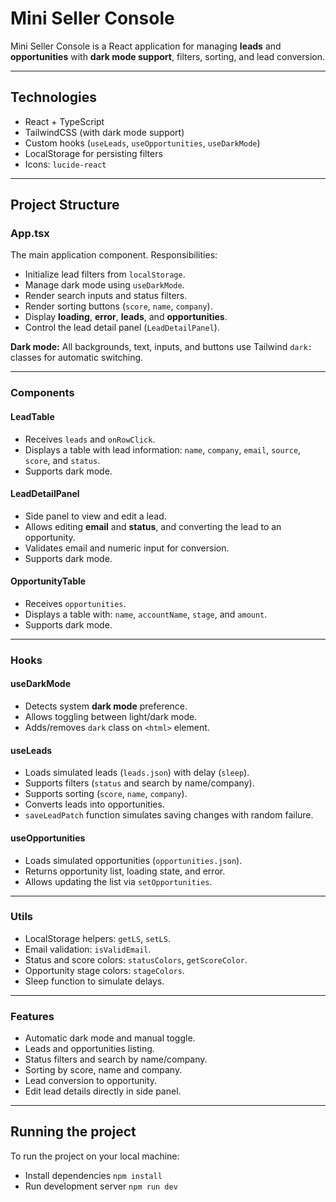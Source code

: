 # Mini Seller Console

Mini Seller Console is a React application for managing **leads** and **opportunities** with **dark mode support**, filters, sorting, and lead conversion.

---

## Technologies

- React + TypeScript
- TailwindCSS (with dark mode support)
- Custom hooks (`useLeads`, `useOpportunities`, `useDarkMode`)
- LocalStorage for persisting filters
- Icons: `lucide-react`

---

## Project Structure

### App.tsx

The main application component. Responsibilities:

- Initialize lead filters from `localStorage`.
- Manage dark mode using `useDarkMode`.
- Render search inputs and status filters.
- Render sorting buttons (`score`, `name`, `company`).
- Display **loading**, **error**, **leads**, and **opportunities**.
- Control the lead detail panel (`LeadDetailPanel`).

**Dark mode:** All backgrounds, text, inputs, and buttons use Tailwind `dark:` classes for automatic switching.

---

### Components

#### LeadTable

- Receives `leads` and `onRowClick`.
- Displays a table with lead information: `name`, `company`, `email`, `source`, `score`, and `status`.
- Supports dark mode.

#### LeadDetailPanel

- Side panel to view and edit a lead.
- Allows editing **email** and **status**, and converting the lead to an opportunity.
- Validates email and numeric input for conversion.
- Supports dark mode.

#### OpportunityTable

- Receives `opportunities`.
- Displays a table with: `name`, `accountName`, `stage`, and `amount`.
- Supports dark mode.

---

### Hooks

#### useDarkMode

- Detects system **dark mode** preference.
- Allows toggling between light/dark mode.
- Adds/removes `dark` class on `<html>` element.

#### useLeads

- Loads simulated leads (`leads.json`) with delay (`sleep`).
- Supports filters (`status` and search by name/company).
- Supports sorting (`score`, `name`, `company`).
- Converts leads into opportunities.
- `saveLeadPatch` function simulates saving changes with random failure.

#### useOpportunities

- Loads simulated opportunities (`opportunities.json`).
- Returns opportunity list, loading state, and error.
- Allows updating the list via `setOpportunities`.

---

### Utils

- LocalStorage helpers: `getLS`, `setLS`.
- Email validation: `isValidEmail`.
- Status and score colors: `statusColors`, `getScoreColor`.
- Opportunity stage colors: `stageColors`.
- Sleep function to simulate delays.

---

### Features

- Automatic dark mode and manual toggle.
- Leads and opportunities listing.
- Status filters and search by name/company.
- Sorting by score, name and company.
- Lead conversion to opportunity.
- Edit lead details directly in side panel.

---

## Running the project

To run the project on your local machine:

- Install dependencies
  `npm install`
- Run development server
  `npm run dev`
